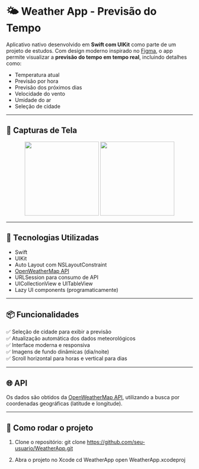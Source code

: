 # 🌤️ Weather App - Previsão do Tempo

Aplicativo nativo desenvolvido em **Swift com UIKit** como parte de um projeto de estudos. Com design moderno inspirado no [Figma](https://www.figma.com/design/OczdlZrkU7Z7DyYLLDoiPo/App-Tempo?node-id=0-1&p=f&t=bCEt21No9ky6EHxP-0), o app permite visualizar a **previsão do tempo em tempo real**, incluindo detalhes como:

- Temperatura atual
- Previsão por hora
- Previsão dos próximos dias
- Velocidade do vento
- Umidade do ar
- Seleção de cidade

---

## 📱 Capturas de Tela
<p align="center">
  <img src="https://github.com/user-attachments/assets/7fbb9bb2-fc75-4f74-873f-9d71e0ea46af" width="200"/>
  <img src="https://github.com/user-attachments/assets/ee92d806-0a57-494b-a345-f9279c67161a" width="200"/>
</p>

---

## 🔧 Tecnologias Utilizadas

- Swift
- UIKit
- Auto Layout com NSLayoutConstraint
- [OpenWeatherMap API](https://openweathermap.org)
- URLSession para consumo de API
- UICollectionView e UITableView
- Lazy UI components (programaticamente)

---

## 📦 Funcionalidades

✅ Seleção de cidade para exibir a previsão  
✅ Atualização automática dos dados meteorológicos  
✅ Interface moderna e responsiva  
✅ Imagens de fundo dinâmicas (dia/noite)  
✅ Scroll horizontal para horas e vertical para dias  

---

## 🌐 API

Os dados são obtidos da [OpenWeatherMap API](https://openweathermap.org/api), utilizando a busca por coordenadas geográficas (latitude e longitude).

---

## 🚀 Como rodar o projeto

1. Clone o repositório:
git clone https://github.com/seu-usuario/WeatherApp.git

2. Abra o projeto no Xcode
cd WeatherApp
open WeatherApp.xcodeproj
